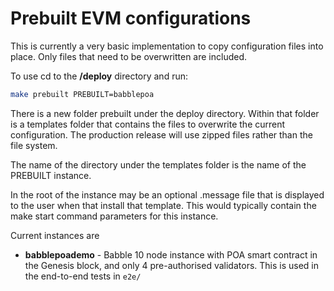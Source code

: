 # Prebuilt EVM configurations

This is currently a very basic implementation to copy configuration files into 
place. Only files that need to be overwritten are included. 

To use cd to the **/deploy** directory and run:
```bash
make prebuilt PREBUILT=babblepoa
``` 

There is a new folder prebuilt under the deploy directory. Within that folder is 
a templates folder that contains the files to overwrite the current 
configuration. The production release will use zipped files rather than the file 
system.

The name of the directory under the templates folder is the name of the PREBUILT 
instance. 

In the root of the instance may be an optional .message file that is displayed 
to the user when that install that template. This would typically contain the 
make start command parameters for this instance. 

Current instances are

- **babblepoademo** - Babble 10 node instance with POA smart contract in the 
                      Genesis block, and only 4 pre-authorised validators. This
                      is used in the end-to-end tests in `e2e/`